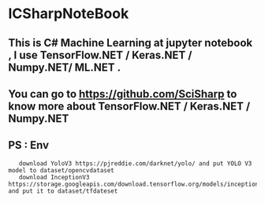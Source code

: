 # ICSharpNoteBook

## This is C# Machine Learning at jupyter notebook , I use TensorFlow.NET / Keras.NET / Numpy.NET/ ML.NET .

## You can go to https://github.com/SciSharp to know more about TensorFlow.NET / Keras.NET / Numpy.NET

## PS : Env 
       download YoloV3 https://pjreddie.com/darknet/yolo/ and put YOLO V3 model to dataset/opencvdataset 
       download InceptionV3 https://storage.googleapis.com/download.tensorflow.org/models/inception5h.zip  and put it to dataset/tfdateset       
